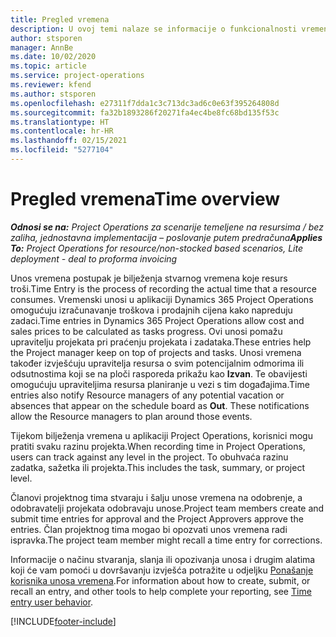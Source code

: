 ```yaml
---
title: Pregled vremena
description: U ovoj temi nalaze se informacije o funkcionalnosti vremena u aplikaciji Dynamics 365 Project Operations.
author: stsporen
manager: AnnBe
ms.date: 10/02/2020
ms.topic: article
ms.service: project-operations
ms.reviewer: kfend
ms.author: stsporen
ms.openlocfilehash: e27311f7dda1c3c713dc3ad6c0e63f395264808d
ms.sourcegitcommit: fa32b1893286f20271fa4ec4be8fc68bd135f53c
ms.translationtype: HT
ms.contentlocale: hr-HR
ms.lasthandoff: 02/15/2021
ms.locfileid: "5277104"
---
```

# <a name="time-overview"></a><span data-ttu-id="0e486-103">Pregled vremena</span><span class="sxs-lookup"><span data-stu-id="0e486-103">Time overview</span></span>

<span data-ttu-id="0e486-104">_**Odnosi se na:** Project Operations za scenarije temeljene na resursima / bez zaliha, jednostavna implementacija – poslovanje putem predračuna_</span><span class="sxs-lookup"><span data-stu-id="0e486-104">_**Applies To:** Project Operations for resource/non-stocked based scenarios, Lite deployment - deal to proforma invoicing_</span></span>

<span data-ttu-id="0e486-105">Unos vremena postupak je bilježenja stvarnog vremena koje resurs troši.</span><span class="sxs-lookup"><span data-stu-id="0e486-105">Time Entry is the process of recording the actual time that a resource consumes.</span></span> <span data-ttu-id="0e486-106">Vremenski unosi u aplikaciji Dynamics 365 Project Operations omogućuju izračunavanje troškova i prodajnih cijena kako napreduju zadaci.</span><span class="sxs-lookup"><span data-stu-id="0e486-106">Time entries in Dynamics 365 Project Operations allow cost and sales prices to be calculated as tasks progress.</span></span> <span data-ttu-id="0e486-107">Ovi unosi pomažu upravitelju projekata pri praćenju projekata i zadataka.</span><span class="sxs-lookup"><span data-stu-id="0e486-107">These entries help the Project manager keep on top of projects and tasks.</span></span> <span data-ttu-id="0e486-108">Unosi vremena također izvješćuju upravitelja resursa o svim potencijalnim odmorima ili odsutnostima koji se na ploči rasporeda prikažu kao **Izvan**. Te obavijesti omogućuju upraviteljima resursa planiranje u vezi s tim događajima.</span><span class="sxs-lookup"><span data-stu-id="0e486-108">Time entries also notify Resource managers of any potential vacation or absences that appear on the schedule board as **Out**. These notifications allow the Resource managers to plan around those events.</span></span>

<span data-ttu-id="0e486-109">Tijekom bilježenja vremena u aplikaciji Project Operations, korisnici mogu pratiti svaku razinu projekta.</span><span class="sxs-lookup"><span data-stu-id="0e486-109">When recording time in Project Operations, users can track against any level in the project.</span></span> <span data-ttu-id="0e486-110">To obuhvaća razinu zadatka, sažetka ili projekta.</span><span class="sxs-lookup"><span data-stu-id="0e486-110">This includes the task, summary, or project level.</span></span>

<span data-ttu-id="0e486-111">Članovi projektnog tima stvaraju i šalju unose vremena na odobrenje, a odobravatelji projekata odobravaju unose.</span><span class="sxs-lookup"><span data-stu-id="0e486-111">Project team members create and submit time entries for approval and the Project Approvers approve the entries.</span></span> <span data-ttu-id="0e486-112">Član projektnog tima mogao bi opozvati unos vremena radi ispravka.</span><span class="sxs-lookup"><span data-stu-id="0e486-112">The project team member might recall a time entry for corrections.</span></span>

<span data-ttu-id="0e486-113">Informacije o načinu stvaranja, slanja ili opozivanja unosa i drugim alatima koji će vam pomoći u dovršavanju izvješća potražite u odjeljku [Ponašanje korisnika unosa vremena](ui-behavior-time.md).</span><span class="sxs-lookup"><span data-stu-id="0e486-113">For information about how to create, submit, or recall an entry, and other tools to help complete your reporting, see [Time entry user behavior](ui-behavior-time.md).</span></span>



[!INCLUDE[footer-include](../includes/footer-banner.md)]